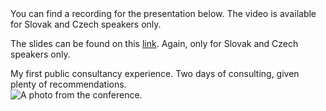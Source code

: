 <script lang="ts">
    import RoleDetails from '$lib/components/RoleDetails.svelte'
    import Img from '$lib/components/Img.svelte';
    import Youtube from '$lib/components/Youtube.svelte';

    const lang = "en"
</script>

<span class="divider mb-2 print:mb-0" />

<section class="all-prose mb-4">
    <RoleDetails
        lang={lang} 
        position=""
        company=""
        startDate=""
        endDate=""
        eventName="Frontendisti"
        eventClassification="Community meetup"
        eventTopic="Speech about server-side GTM use-cases for marketing evaluation"
        eventLocation="Brno, Czech Republic"
        eventDate="2024-03-13"
    />
You can find a recording for the presentation below. 
The video is available for Slovak and Czech speakers only.

<Youtube srcLink="https://www.youtube-nocookie.com/embed/BrvlIUvdncQ?si=wsrGqaqWRuWwP5BZ&amp;start=20"/>

The slides can be found on this [link](https://docs.google.com/presentation/d/1aju--ZQpLDNuz6VDuZYtcexNk-zupnBn1IQp8dWiVNw/edit?usp=sharing). Again, only for Slovak and Czech speakers only.
</section>
<!-- <div id="neededforhmr"><div id={ytPlayerId} /><Youtube bind:player></Youtube></div>
 -->

<span class="divider mb-2 print:mb-0" />

<RoleDetails
    lang={lang}
    position=""
    company=""
    startDate=""
    endDate=""
    eventName="Czech Online Expo"
    eventTopic="Consulting BI for Marketing and Web Analytics topics"
    eventClassification="Marketing conference"
    eventLocation="Prague, Czech Republic"
    eventDate="2024-03-20"
/>
<section class="all-prose mb-4">
My first public consultancy experience. Two days of consulting, given plenty of recommendations. 

<div class="flex justify-center">
<Img class="coe-2024" src="/img/whereToMeetMe/czech-online-expo-2024.jpeg" alt="A photo from the conference."/>
</div>
</section>

<style>
    :global(img.coe-2024) {
        width: 75% !important;
        height: 75% !important;
    }
    @media (min-width: 640px) {
        :global(img.coe-2024) {
            width: 50% !important;
            height: 50% !important;
        }
    }
</style>